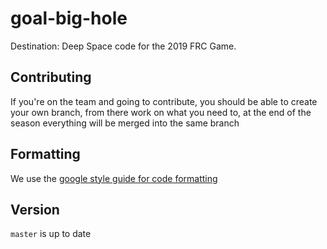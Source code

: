 
# goal-big-hole
Destination: Deep Space code for the 2019 FRC Game.
## Contributing
If you're on the team and going to contribute, you should be able to create your own branch, from there work on what you need to, at the end of the season everything will be merged into the same branch
## Formatting
We use the [google style guide for code formatting](https://google.github.io/styleguide/javaguide.html)
## Version
``master`` is up to date
